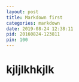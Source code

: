 ```yaml
---
layout: post
title: Markdown first
categories: markdown
date: 2019-08-24 12:38:11
pid: 20160824-123811
pin: 100
---
```


# kjljlkhkjlk